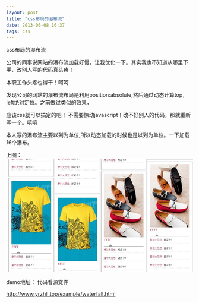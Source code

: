 ```yaml
---
layout: post
title: "css布局的瀑布流"
date: 2013-06-08 16:37
tags: css
---
```


 css布局的瀑布流
   
   公司的同事说网站的瀑布流加载好慢，让我优化一下。其实我也不知道从哪里下手，改别人写的代码真头疼！
   
   本职工作头疼也得干！呵呵
   
   发现公司的网站的瀑布流布局是利用position:absolute;然后通过动态计算top，left绝对定位。之前做过类似的效果，
   
   应该css就可以搞定的吧！ 不需要惊动javascript！改不好别人的代码，那就重新写一个。嘻嘻
   
   本人写的瀑布流主要以<span class="stress">列</span>为单位,所以动态加载的时候也是以列为单位。一下加载16个瀑布。
   
   <!-- more -->
   
   上图：
   ![Crepe](/images/blog/waterfall.jpg)
   
   demo地址： 代码看源文件

   <a href="http://www.yrzhll.top/example/waterfall.html" target="_blank">http://www.yrzhll.top/example/waterfall.html</a>